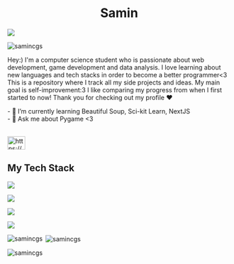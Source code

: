 <h1 align="center">Samin</h1>
<a href="https://git.io/typing-svg"><img src="https://readme-typing-svg.demolab.com?font=Nunito+One&size=28&duration=750&pause=1000&color=F30043&background=F346F200&vCenter=true&width=600&height=40&lines=Aspiring+Web+Developer;Aspiring+Data+Analyst;Pygame+Lover;React+Enthusiast;Knowledge+Seeker;Hard+Worker;" /></a>
<p align="left"> <img src="https://komarev.com/ghpvc/?username=samincgs&label=Profile%20views&color=0e75b6&style=flat" alt="samincgs" /> </p>
<p align="left"> Hey:) I'm a computer science student who is passionate about web development, game development and data analysis. I love learning about new languages and tech stacks in order to become a better programmer<3 This is a repository where I track all my side projects and ideas. My main goal is self-improvement:3 I like comparing my progress from when I first started to now! Thank you for checking out my profile ❤️</p>
- 🌱 I’m currently learning Beautiful Soup, Sci-kit Learn, NextJS <br/>
- 💬 Ask me about Pygame <3 <br/>
<br/>
<p align="left">
<a href="https://linkedin.com/in/https://www.linkedin.com/in/samin-sharif-/" target="blank"><img align="center" src="https://raw.githubusercontent.com/rahuldkjain/github-profile-readme-generator/master/src/images/icons/Social/linked-in-alt.svg" alt="https://www.linkedin.com/in/samin-sharif-/" height="30" width="40" /></a>
</p>

  ## My Tech Stack

  <div>
    <!------------ Languages ----------------->
    <p >
      <a href="https://skillicons.dev">
        <img src="https://skillicons.dev/icons?i=js,ts,nodejs,py,java,html,css,c,cpp,cs" />
      </a>
    </p>
    <!---------------------- Frameworks ---------------------->
    <p >
      <a href="https://skillicons.dev">
        <img src="https://skillicons.dev/icons?i=react,nextjs,express,flask,selenium,django,spring,tailwind" />
      </a>
    </p>
    <!---------------------- Database & Deployment ---------------------->
    <p >
      <a href="https://skillicons.dev">
        <img src="https://skillicons.dev/icons?i=mongodb,mysql,postman,postgres,prisma,vercel,netlify" />
      </a>
    </p>
    <!---------------------- Development Tools ---------------------->
    <p >
      <a href="https://skillicons.dev">
        <img src="https://skillicons.dev/icons?i=linux,vscode,eclipse,git,github,figma,godot,discord," />
      </a>
    </p>
  </div>

<p><img align="left" src="https://github-readme-stats.vercel.app/api/top-langs?username=samincgs&show_icons=true&locale=en&layout=compact" alt="samincgs" /></p>

<p>&nbsp;<img align="center" src="https://github-readme-stats.vercel.app/api?username=samincgs&show_icons=true&locale=en" alt="samincgs" /></p>

<p><img align="center" src="https://github-readme-streak-stats.herokuapp.com/?user=samincgs&" alt="samincgs" /></p>
